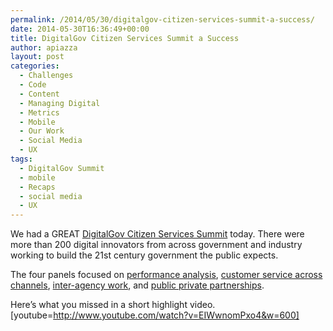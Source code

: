 ```yaml
---
permalink: /2014/05/30/digitalgov-citizen-services-summit-a-success/
date: 2014-05-30T16:36:49+00:00
title: DigitalGov Citizen Services Summit a Success
author: apiazza
layout: post
categories:
  - Challenges
  - Code
  - Content
  - Managing Digital
  - Metrics
  - Mobile
  - Our Work
  - Social Media
  - UX
tags:
  - DigitalGov Summit
  - mobile
  - Recaps
  - social media
  - UX
---
```


We had a GREAT [DigitalGov Citizen Services Summit](https://www.digitalgov.gov/2014/05/19/sign-up-for-digitalgov-citizen-services-summit-friday-may-30/) today. There were more than 200 digital innovators from across government and industry working to build the 21st century government the public expects.

The four panels focused on [performance analysis](https://www.digitalgov.gov/2014/06/03/digitalgov-summit-panels-recap/ "Turning Data Into Action—DigitalGov Summit Recap"), [customer service across channels](https://www.digitalgov.gov/2014/06/05/the-importance-of-cross-channel-customer-service-digitalgov-summit-recap/ "The Importance of Cross-Channel Customer Service—DigitalGov Summit Recap"), [inter-agency work](https://www.digitalgov.gov/2014/06/03/harnessing-the-power-of-many-digitalgov-summit-panels-recap/ "Harnessing the Power of Many—DigitalGov Summit Recap"), and [public private partnerships](https://www.digitalgov.gov/2014/06/05/overcoming-barriers-digitalgov-summit-recap/ "Overcoming Barriers—DigitalGov Summit Recap").

Here&#8217;s what you missed in a short highlight video. [youtube=http://www.youtube.com/watch?v=EIWwnomPxo4&w=600]